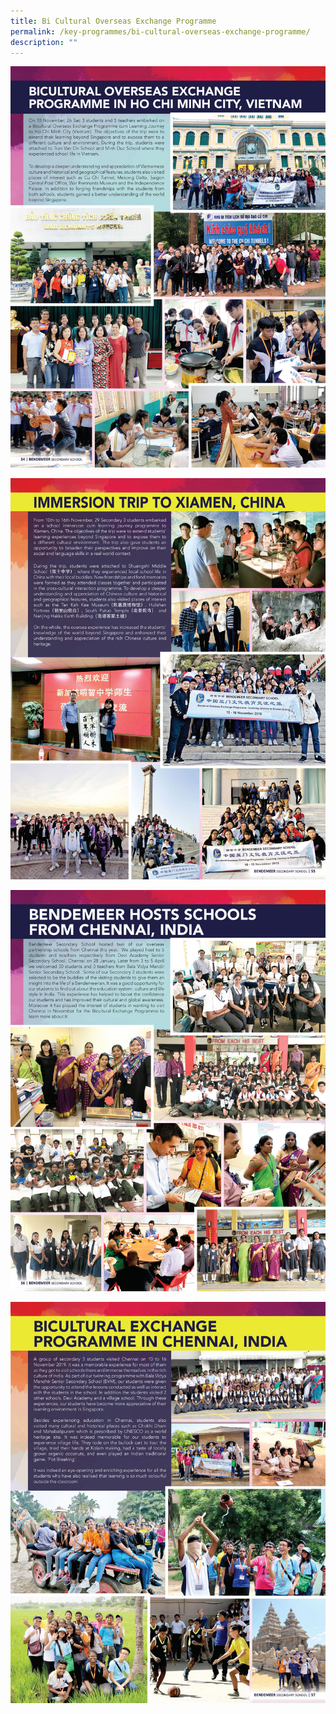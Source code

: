 ```yaml
---
title: Bi Cultural Overseas Exchange Programme
permalink: /key-programmes/bi-cultural-overseas-exchange-programme/
description: ""
---
```



![Bi-Cultural Overseas Exchange Programme](/images/Keyprogrammes/bicultural-exchange-01.jpeg)

![Bi-Cultural Overseas Exchange Programme](/images/Keyprogrammes/bicultural-exchange-02.jpeg)

![Bi-Cultural Overseas Exchange Programme](/images/Keyprogrammes/bicultural-exchange-03.jpeg)

![Bi-Cultural Overseas Exchange Programme](/images/Keyprogrammes/bicultural-exchange-04.jpeg)